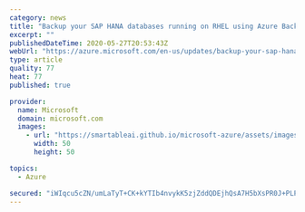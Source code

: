 ```yaml
---
category: news
title: "Backup your SAP HANA databases running on RHEL using Azure Backup"
excerpt: ""
publishedDateTime: 2020-05-27T20:53:43Z
webUrl: "https://azure.microsoft.com/en-us/updates/backup-your-sap-hana-databases-running-on-rhel-using-azure-backup/"
type: article
quality: 77
heat: 77
published: true

provider:
  name: Microsoft
  domain: microsoft.com
  images:
    - url: "https://smartableai.github.io/microsoft-azure/assets/images/organizations/microsoft.com-50x50.jpg"
      width: 50
      height: 50

topics:
  - Azure

secured: "iWIqcu5cZN/umLaTyT+CK+kYTIb4nvykK5zjZddQDEjhQsA7H5bXsPR0J+PLP8hnGb3rJg+4/piaduazHx1ILhDmZ6TptpT2LOWyU4XHzXT1XDu/RDd9vbwq8zZKz5DqmNXKRW4XTH1EOPNB06UXLSV3C/bFK3c5RP4kwMq36/BP4ZnGWoOZCusUhlpipKhwSZzo6q2I+cFjBH+AYk1dXLsYLmEbSN6PJOOFXfaiBcSJixI7g4P4u23s4P9gAqA5qTmjGFdlq5fyiYk1xRtOEQO17v2/gxrMpzmXmBGbvwSt6ofU8qWkEKj+dxhXUCtXKH8SvYIXOVrfhs6/mGEVBQ==;w4AMX5orPsZ793+gvzNU0g=="
---
```


